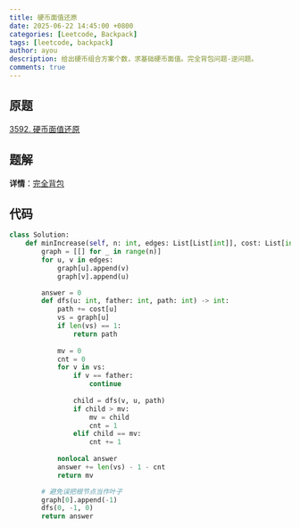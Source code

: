 ```yaml
---
title: 硬币面值还原
date: 2025-06-22 14:45:00 +0800
categories: [Leetcode, Backpack]
tags: [leetcode, backpack]
author: ayou
description: 给出硬币组合方案个数，求基础硬币面值。完全背包问题-逆问题。
comments: true
---
```


## 原题
[3592. 硬币面值还原](https://leetcode.cn/problems/inverse-coin-change/description/)

## 题解
**详情**：[完全背包](https://leetcode.cn/problems/inverse-coin-change/solutions/3705647/wan-quan-bei-bao-pythonjavacgo-by-endles-y6oq)

## 代码
```python
class Solution:
    def minIncrease(self, n: int, edges: List[List[int]], cost: List[int]) -> int:
        graph = [[] for _ in range(n)]
        for u, v in edges:
            graph[u].append(v)
            graph[v].append(u)

        answer = 0
        def dfs(u: int, father: int, path: int) -> int:
            path += cost[u]
            vs = graph[u]
            if len(vs) == 1:
                return path
            
            mv = 0
            cnt = 0
            for v in vs:
                if v == father:
                    continue
                
                child = dfs(v, u, path)
                if child > mv:
                    mv = child
                    cnt = 1
                elif child == mv:
                    cnt += 1
            
            nonlocal answer
            answer += len(vs) - 1 - cnt
            return mv

        # 避免误把根节点当作叶子
        graph[0].append(-1)
        dfs(0, -1, 0)
        return answer
```
